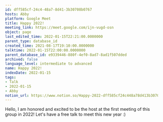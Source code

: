 ```yaml
---
id: dff585cf-24c4-48a7-8d41-3b30708b0767
hosts: Abby
platform: Google Meet
title: Happy 2022!
meeting_link: https://meet.google.com/ijn-vugd-osn
object: page
last_edited_time: 2022-01-15T22:21:00.0000000
parent_type: database_id
created_time: 2021-08-17T19:10:00.0000000
talktime: 2022-01-15T22:00:00.0000000
parent_database_id: e9339446-880f-4ef0-8ad7-8ad1f507dded
archived: false
language_level: intermediate to advanced
name: Happy 2022!
indexDate: 2022-01-15
tags:
- Talk
- 2022-01-15
- Abby
notion_url: https://www.notion.so/Happy-2022-dff585cf24c448a78d413b30708b0767
---
```


Hello, I am honored and excited to be the host at the first meeting of this group in 2022! Let's have a free talk to meet this new year :)





